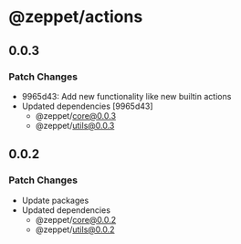 # @zeppet/actions

## 0.0.3

### Patch Changes

- 9965d43: Add new functionality like new builtin actions
- Updated dependencies [9965d43]
  - @zeppet/core@0.0.3
  - @zeppet/utils@0.0.3

## 0.0.2

### Patch Changes

- Update packages
- Updated dependencies
  - @zeppet/core@0.0.2
  - @zeppet/utils@0.0.2
